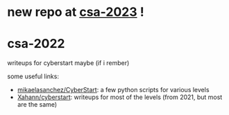 # new repo at [csa-2023](https://github.com/paenis/csa-2023) !

# csa-2022

writeups for cyberstart maybe (if i rember)

some useful links:
* [mikaelasanchez/CyberStart](https://github.com/mikaelasanchez/CyberStart): a few python scripts for various levels
* [Xahann/cyberstart](https://github.com/Xahann/cyberstart): writeups for most of the levels (from 2021, but most are the same)
